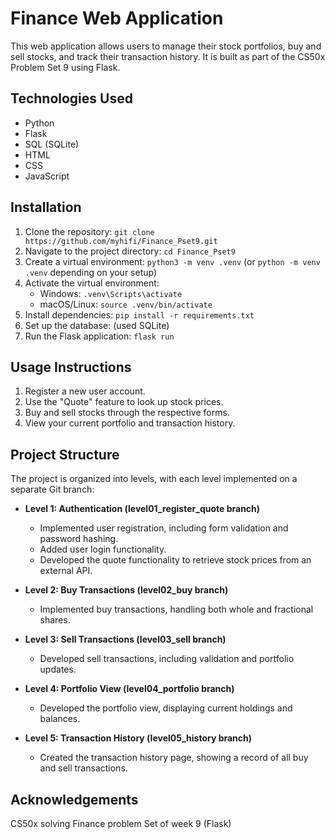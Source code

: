 # Finance Web Application
This web application allows users to manage their stock portfolios, buy and sell stocks, and track their transaction history.  It is built as part of the CS50x Problem Set 9 using Flask.

## Technologies Used
*   Python
*   Flask
*   SQL (SQLite)
*   HTML
*   CSS
*   JavaScript

## Installation
1.  Clone the repository: `git clone https://github.com/myhifi/Finance_Pset9.git`
2.  Navigate to the project directory: `cd Finance_Pset9`
3.  Create a virtual environment: `python3 -m venv .venv` (or `python -m venv .venv` depending on your setup)
4.  Activate the virtual environment:
    *   Windows: `.venv\Scripts\activate`
    *   macOS/Linux: `source .venv/bin/activate`
5.  Install dependencies: `pip install -r requirements.txt`
6.  Set up the database: (used SQLite)
7.  Run the Flask application: `flask run`

## Usage Instructions
1.  Register a new user account.
2.  Use the "Quote" feature to look up stock prices.
3.  Buy and sell stocks through the respective forms.
4.  View your current portfolio and transaction history.

## Project Structure
The project is organized into levels, with each level implemented on a separate Git branch:

*   **Level 1: Authentication (level01_register_quote branch)**
    *   Implemented user registration, including form validation and password hashing.
    *   Added user login functionality.
    *   Developed the quote functionality to retrieve stock prices from an external API.

*   **Level 2: Buy Transactions (level02_buy branch)**
    *   Implemented buy transactions, handling both whole and fractional shares.

*   **Level 3: Sell Transactions (level03_sell branch)**
    *   Developed sell transactions, including validation and portfolio updates.

*   **Level 4: Portfolio View (level04_portfolio branch)**
    *   Developed the portfolio view, displaying current holdings and balances.

*   **Level 5: Transaction History (level05_history branch)**
    *   Created the transaction history page, showing a record of all buy and sell transactions.

## Acknowledgements
CS50x solving Finance problem Set of week 9 (Flask)
